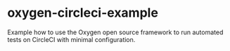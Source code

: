 # oxygen-circleci-example
Example how to use the Oxygen open source framework to run automated tests on CircleCI with minimal configuration.
